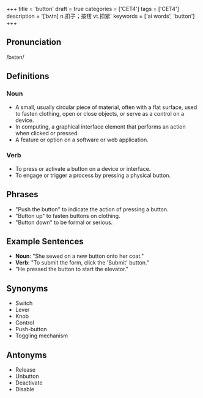 +++
title = 'button'
draft = true
categories = ['CET4']
tags = ['CET4']
description = '[ˈbʌtn] n.扣子；按钮 vt.扣紧'
keywords = ['ai words', 'button']
+++

## Pronunciation
/bʌtən/

## Definitions
### Noun
- A small, usually circular piece of material, often with a flat surface, used to fasten clothing, open or close objects, or serve as a control on a device.
- In computing, a graphical interface element that performs an action when clicked or pressed.
- A feature or option on a software or web application.

### Verb
- To press or activate a button on a device or interface.
- To engage or trigger a process by pressing a physical button.

## Phrases
- "Push the button" to indicate the action of pressing a button.
- "Button up" to fasten buttons on clothing.
- "Button down" to be formal or serious.

## Example Sentences
- **Noun**: "She sewed on a new button onto her coat."
- **Verb**: "To submit the form, click the 'Submit' button."
- "He pressed the button to start the elevator."

## Synonyms
- Switch
- Lever
- Knob
- Control
- Push-button
- Toggling mechanism

## Antonyms
- Release
- Unbutton
- Deactivate
- Disable
